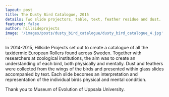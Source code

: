 ```yaml
---
layout: post
title: The Dusty Bird Catalogue, 2015
details: Two slide projectors, table, text, feather residue and dust.
featured: false
author: hillsideprojects
image: '/images/posts/dusty_bird_catalogue/dusty_bird_catalogue_4.jpg'
---
```


In 2014-2015, Hillside Projects set out to create a catalogue of all the taxidermic European Rollers found across Sweden. Together with researchers at zoological institutions, the aim was to create an understanding of each bird, both physically and mentally. Dust and feathers were collected from the wings of the birds and presented within glass slides accompanied by text.  Each slide becomes an interpretation and representation of the individual birds physical and mental condition.

Thank you to Museum of Evolution of Uppsala University.
